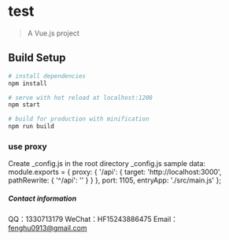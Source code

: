 # test

> A Vue.js project

## Build Setup

``` bash
# install dependencies
npm install

# serve with hot reload at localhost:1208
npm start

# build for production with minification
npm run build

```
### use proxy
Create _config.js in the root directory
_config.js sample data:
module.exports = {
    proxy: {
        '/api': {
            target: 'http://localhost:3000',
            pathRewrite: { '^/api': '' }
        }
    },
    port: 1105,
    entryApp: './src/main.js'
};

##### Contact information
QQ：1330713179
WeChat：HF15243886475
Email：fenghu0913@gmail.com
